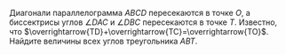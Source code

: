 Диагонали параллелограмма $ABCD$ пересекаются в точке $O$, а биссектрисы углов $\angle DAC$ и $\angle DBC$ пересекаются в точке $T$. Известно, что $\overrightarrow{TD}+\overrightarrow{TC}=\overrightarrow{TO}$. Найдите величины всех углов треугольника $ABT$.